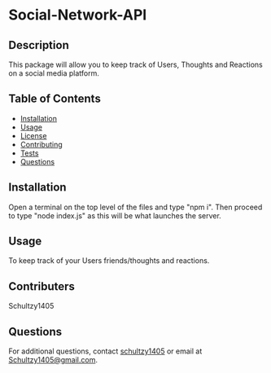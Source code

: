 # Social-Network-API

## Description

This package will allow you to keep track of Users, Thoughts and Reactions on a social media platform.

## Table of Contents

- [Installation](#installation)
- [Usage](#usage)
- [License](#license)
- [Contributing](#contributing)
- [Tests](#tests)
- [Questions](#questions)

## Installation

Open a terminal on the top level of the files and type "npm i". Then proceed to type "node index.js" as this will be what launches the server.

## Usage

To keep track of your Users friends/thoughts and reactions.

## Contributers

Schultzy1405

## Questions

For additional questions, contact [schultzy1405](https://github.com/schultzy1405) or email at Schultzy1405@gmail.com.
